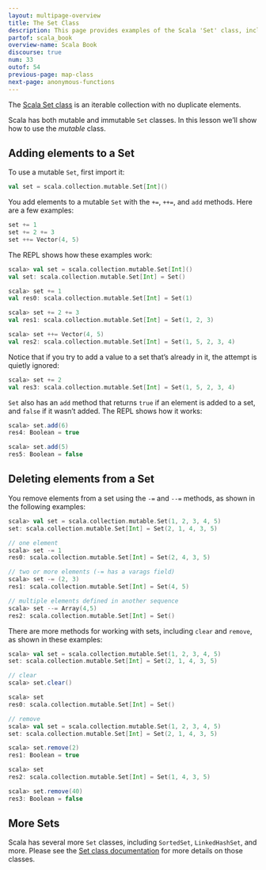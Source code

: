 ```yaml
---
layout: multipage-overview
title: The Set Class
description: This page provides examples of the Scala 'Set' class, including how to add and remove elements from a Set, and iterate over Set elements.
partof: scala_book
overview-name: Scala Book
discourse: true
num: 33
outof: 54
previous-page: map-class
next-page: anonymous-functions
---
```



The [Scala Set class]({{site.baseurl}}/overviews/collections-2.13/sets.html) is an iterable collection with no duplicate elements.

Scala has both mutable and immutable `Set` classes. In this lesson we’ll show how to use the *mutable* class.



## Adding elements to a Set

To use a mutable `Set`, first import it:

```scala
val set = scala.collection.mutable.Set[Int]()
```

You add elements to a mutable `Set` with the `+=`, `++=`, and `add` methods. Here are a few examples:

```scala
set += 1
set += 2 += 3
set ++= Vector(4, 5)
```

The REPL shows how these examples work:

```scala
scala> val set = scala.collection.mutable.Set[Int]()
val set: scala.collection.mutable.Set[Int] = Set()

scala> set += 1
val res0: scala.collection.mutable.Set[Int] = Set(1)

scala> set += 2 += 3
val res1: scala.collection.mutable.Set[Int] = Set(1, 2, 3)

scala> set ++= Vector(4, 5)
val res2: scala.collection.mutable.Set[Int] = Set(1, 5, 2, 3, 4)
```

Notice that if you try to add a value to a set that’s already in it, the attempt is quietly ignored:

```scala
scala> set += 2
val res3: scala.collection.mutable.Set[Int] = Set(1, 5, 2, 3, 4)
```

`Set` also has an `add` method that returns `true` if an element is added to a set, and `false` if it wasn’t added. The REPL shows how it works:

```scala
scala> set.add(6)
res4: Boolean = true

scala> set.add(5)
res5: Boolean = false
```



## Deleting elements from a Set

You remove elements from a set using the `-=` and `--=` methods, as shown in the following examples:

```scala
scala> val set = scala.collection.mutable.Set(1, 2, 3, 4, 5)
set: scala.collection.mutable.Set[Int] = Set(2, 1, 4, 3, 5)

// one element
scala> set -= 1
res0: scala.collection.mutable.Set[Int] = Set(2, 4, 3, 5)

// two or more elements (-= has a varags field)
scala> set -= (2, 3)
res1: scala.collection.mutable.Set[Int] = Set(4, 5)

// multiple elements defined in another sequence
scala> set --= Array(4,5)
res2: scala.collection.mutable.Set[Int] = Set()
```

There are more methods for working with sets, including `clear` and `remove`, as shown in these examples:

```scala
scala> val set = scala.collection.mutable.Set(1, 2, 3, 4, 5)
set: scala.collection.mutable.Set[Int] = Set(2, 1, 4, 3, 5)

// clear
scala> set.clear()

scala> set
res0: scala.collection.mutable.Set[Int] = Set()

// remove
scala> val set = scala.collection.mutable.Set(1, 2, 3, 4, 5)
set: scala.collection.mutable.Set[Int] = Set(2, 1, 4, 3, 5)

scala> set.remove(2)
res1: Boolean = true

scala> set
res2: scala.collection.mutable.Set[Int] = Set(1, 4, 3, 5)

scala> set.remove(40)
res3: Boolean = false
```



## More Sets

Scala has several more `Set` classes, including `SortedSet`, `LinkedHashSet`, and more. Please see the [Set class documentation]({{site.baseurl}}/overviews/collections-2.13/sets.html) for more details on those classes.








